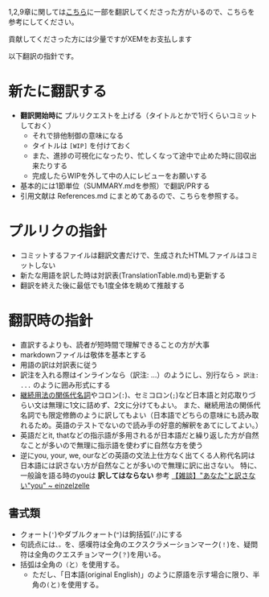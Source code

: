 1,2,9章に関しては[こちら](http://mijin.io/forums/forum/%E6%97%A5%E6%9C%AC%E8%AA%9E/nem/1672-%E3%83%86%E3%82%AF%E3%83%8B%E3%82%AB%E3%83%AB%E3%83%AA%E3%83%95%E3%82%A1%E3%83%AC%E3%83%B3%E3%82%B9-nem-%E5%92%8C%E8%A8%B3%E3%83%80%E3%82%A4%E3%82%B8%E3%82%A7%E3%82%B9%E3%83%88?view=stream)に一部を翻訳してくださった方がいるので、こちらを参考にしてください。

貢献してくださった方には少量ですがXEMをお支払します

以下翻訳の指針です。

# 新たに翻訳する

* **翻訳開始時に** プルリクエストを上げる（タイトルとかで1行くらいコミットしておく）
  + それで排他制御の意味になる
  + タイトルは `[WIP]` を付けておく
  + また、進捗の可視化になったり、忙しくなって途中で止めた時に回収出来たりする
  + 完成したらWIPを外して中の人にレビューをお願いする
* 基本的には1節単位（SUMMARY.mdを参照）で翻訳/PRする
* 引用文献は References.md にまとめてあるので、こちらを参照する。

# プルリクの指針

* コミットするファイルは翻訳文書だけで、生成されたHTMLファイルはコミットしない
* 新たな用語を訳した時は対訳表(TranslationTable.md)も更新する
* 翻訳を終えた後に最低でも1度全体を眺めて推敲する

# 翻訳時の指針

* 直訳するよりも、読者が短時間で理解できることの方が大事
* markdownファイルは敬体を基本とする
* 用語の訳は対訳表に従う
* 訳注を入れる際はインラインなら（訳注: ...）のようにし、別行なら
  `> 訳注: ...`
  のように囲み形式にする
* [継続用法の関係代名詞](http://e-grammar.info/relative/relative_23.html)やコロン(`:`)、セミコロン(`;`)など日本語と対応取りづらい文は無理に1文に詰めず、2文に分けてもよい。
  また、継続用法の関係代名詞でも限定修飾のように訳してもよい（日本語でどちらの意味にも読み取れるため。英語のテストでないので読み手の好意的解釈をあてにしてよい。）
* 英語だとit, thatなどの指示語が多用されるが日本語だと繰り返した方が自然なことが多いので無理に指示語を使わずに自然な方を使う
* 逆にyou, your, we, ourなどの英語の文法上仕方なく出てくる人称代名詞は日本語には訳さない方が自然なことが多いので無理に訳に出さない。
  特に、一般論を語る時のyouは **訳してはならない** 参考 [【雑談】"あなた"と訳さない"you" ~ einzelzelle](http://einzelzelle.blogspot.jp/2014/01/blog-post.html)

## 書式類

* クォート(`'`)やダブルクォート(`"`)は鉤括弧(`「」`)にする
* 句読点には`、。`を、感嘆符は全角のエクスクラメーションマーク(`！`)を、疑問符は全角のクエスチョンマーク(`？`)を用いる。
* 括弧は全角の`（`と`）`を使用する。
  + ただし、「日本語(original English)」のように原語を示す場合に限り、半角の`(`と`)`を使用する。
